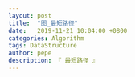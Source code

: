 ```yaml
---
layout: post
title:  "图_最短路径"
date:   2019-11-21 10:04:00 +0800
categories: Algorithm
tags: DataStructure
author: pepe
description: 『 最短路径 』
---
```






































